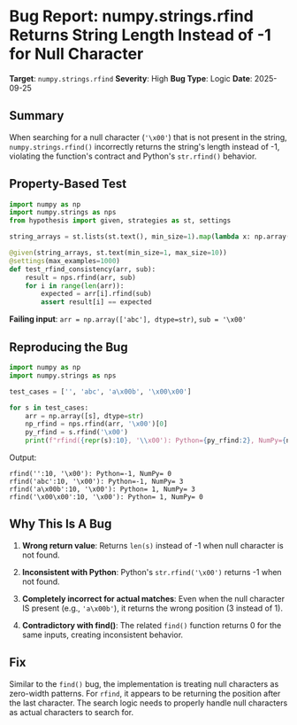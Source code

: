 # Bug Report: numpy.strings.rfind Returns String Length Instead of -1 for Null Character

**Target**: `numpy.strings.rfind`
**Severity**: High
**Bug Type**: Logic
**Date**: 2025-09-25

## Summary

When searching for a null character (`'\x00'`) that is not present in the string, `numpy.strings.rfind()` incorrectly returns the string's length instead of -1, violating the function's contract and Python's `str.rfind()` behavior.

## Property-Based Test

```python
import numpy as np
import numpy.strings as nps
from hypothesis import given, strategies as st, settings

string_arrays = st.lists(st.text(), min_size=1).map(lambda x: np.array(x, dtype=str))

@given(string_arrays, st.text(min_size=1, max_size=10))
@settings(max_examples=1000)
def test_rfind_consistency(arr, sub):
    result = nps.rfind(arr, sub)
    for i in range(len(arr)):
        expected = arr[i].rfind(sub)
        assert result[i] == expected
```

**Failing input**: `arr = np.array(['abc'], dtype=str)`, `sub = '\x00'`

## Reproducing the Bug

```python
import numpy as np
import numpy.strings as nps

test_cases = ['', 'abc', 'a\x00b', '\x00\x00']

for s in test_cases:
    arr = np.array([s], dtype=str)
    np_rfind = nps.rfind(arr, '\x00')[0]
    py_rfind = s.rfind('\x00')
    print(f"rfind({repr(s):10}, '\\x00'): Python={py_rfind:2}, NumPy={np_rfind:2}")
```

Output:
```
rfind('':10, '\x00'): Python=-1, NumPy= 0
rfind('abc':10, '\x00'): Python=-1, NumPy= 3
rfind('a\x00b':10, '\x00'): Python= 1, NumPy= 3
rfind('\x00\x00':10, '\x00'): Python= 1, NumPy= 0
```

## Why This Is A Bug

1. **Wrong return value**: Returns `len(s)` instead of -1 when null character is not found.

2. **Inconsistent with Python**: Python's `str.rfind('\x00')` returns -1 when not found.

3. **Completely incorrect for actual matches**: Even when the null character IS present (e.g., `'a\x00b'`), it returns the wrong position (3 instead of 1).

4. **Contradictory with find()**: The related `find()` function returns 0 for the same inputs, creating inconsistent behavior.

## Fix

Similar to the `find()` bug, the implementation is treating null characters as zero-width patterns. For `rfind`, it appears to be returning the position after the last character. The search logic needs to properly handle null characters as actual characters to search for.